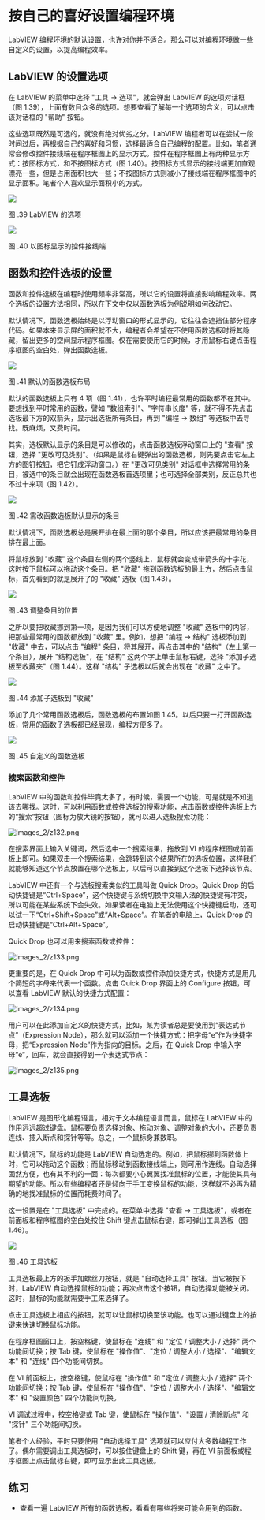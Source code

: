 # 按自己的喜好设置编程环境

LabVIEW 编程环境的默认设置，也许对你并不适合。那么可以对编程环境做一些自定义的设置，以提高编程效率。

## LabVIEW 的设置选项

在 LabVIEW 的菜单中选择 "工具 -\> 选项"，就会弹出 LabVIEW 的选项对话框（图
1.39），上面有数目众多的选项。想要查看了解每一个选项的含义，可以点击该对话框的 "帮助" 按钮。

这些选项既然是可选的，就没有绝对优劣之分。LabVIEW 编程者可以在尝试一段时间过后，再根据自己的喜好和习惯，选择最适合自己编程的配置。比如，笔者通常会修改控件接线端在程序框图上的显示方式。控件在程序框图上有两种显示方式：按图标方式，和不按图标方式（图 1.40）。按图标方式显示的接线端更加直观漂亮一些，但是占用面积也大一些；不按图标方式则减小了接线端在程序框图中的显示面积。笔者个人喜欢显示面积小的方式。

![](images/image54.png)

图 .39 LabVIEW 的选项

![](images/image55.png)

图 .40 以图标显示的控件接线端

## 函数和控件选板的设置

函数和控件选板在编程时使用频率非常高，所以它的设置将直接影响编程效率。两个选板的设置方法相同，所以在下文中仅以函数选板为例说明如何改动它。

默认情况下，函数选板始终是以浮动窗口的形式显示的，它往往会遮挡住部分程序代码。如果本来显示屏的面积就不大，编程者会希望在不使用函数选板时将其隐藏，留出更多的空间显示程序框图。仅在需要使用它的时候，才用鼠标右键点击程序框图的空白处，弹出函数选板。

![](images/image56.png)

图 .41 默认的函数选板布局

默认的函数选板上只有 4 项（图
1.41），也许平时编程最常用的函数都不在其中。要想找到平时常用的函数，譬如 "数组索引"、"字符串长度" 等，就不得不先点击选板最下方的双箭头，显示出选板所有条目，再到 "编程 -\> 数组" 等选板中去寻找。既麻烦，又费时间。

其实，选板默认显示的条目是可以修改的，点击函数选板浮动窗口上的 "查看" 按钮，选择 "更改可见类别"。（如果是鼠标右键弹出的函数选板，则先要点击它左上方的图钉按钮，把它钉成浮动窗口。）在 "更改可见类别" 对话框中选择常用的条目，被选中的条目就会出现在函数选板首选项里；也可选择全部类别，反正总共也不过十来项（图
1.42）。

![](images/image57.png)

图 .42 需改函数选板默认显示的条目

默认情况下，函数选板总是展开排在最上面的那个条目，所以应该把最常用的条目排在最上面。

将鼠标放到 "收藏" 这个条目左侧的两个竖线上，鼠标就会变成带箭头的十字花，这时按下鼠标可以拖动这个条目。把 "收藏" 拖到函数选板的最上方，然后点击鼠标，首先看到的就是展开了的 "收藏" 选板（图
1.43）。

![](images/image58.png)

图 .43 调整条目的位置

之所以要把收藏挪到第一项，是因为我们可以方便地调整 "收藏" 选板中的内容，把那些最常用的函数都放到 "收藏" 里。例如，想把 "编程 -\> 结构" 选板添加到 "收藏" 中去，可以点击 "编程" 条目，将其展开，再点击其中的 "结构"（左上第一个条目），展开 "结构选板"，在 "结构" 这两个字上单击鼠标右键，选择 "添加子选板至收藏夹"（图
1.44）。这样 "结构" 子选板以后就会出现在 "收藏" 之中了。

![](images/image59.png)

图 .44 添加子选板到 "收藏"

添加了几个常用函数选板后，函数选板的布置如图
1.45。以后只要一打开函数选板，常用的函数子选板都已经展现，编程方便多了。

![](images/image60.png)

图 .45 自定义的函数选板

### 搜索函数和控件

LabVIEW 中的函数和控件毕竟太多了，有时候，需要一个功能，可是就是不知道该去哪找。这时，可以利用函数或控件选板的搜索功能，点击函数或控件选板上方的“搜索”按钮（图标为放大镜的按钮），就可以进入选板搜索功能：

![images_2/z132.png](images_2/z132.png "搜索选板")

在搜索界面上输入关键词，然后选中一个搜索结果，拖放到 VI 的程序框图或前面板上即可。如果双击一个搜索结果，会跳转到这个结果所在的选板位置，这样我们就能够知道这个节点放置在哪个选板上，以后可以直接到这个选板下选择该节点。

LabVIEW 中还有一个与选板搜索类似的工具叫做 Quick Drop。Quick Drop 的启动快捷键是“Ctrl+Space”，这个快捷键与系统切换中文输入法的快捷键有冲突，所以可能在某些系统下会失效。如果读者在电脑上无法使用这个快捷键启动，还可以试一下“Ctrl+Shift+Space”或“Alt+Space”。在笔者的电脑上，Quick Drop 的启动快捷键是“Ctrl+Alt+Space”。

Quick Drop 也可以用来搜索函数或控件：

![images_2/z133.png](images_2/z133.png "Quick Drop")

更重要的是，在 Quick Drop 中可以为函数或控件添加快捷方式，快捷方式是用几个简短的字母来代表一个函数。点击 Quick Drop 界面上的 Configure 按钮，可以查看 LabVIEW 默认的快捷方式配置：

![images_2/z134.png](images_2/z134.png "Quick Drop 配置")

用户可以在此添加自定义的快捷方式，比如，某为读者总是要使用到“表达式节点”（Expression Node），那么就可以添加一个快捷方式：把字母“e”作为快捷字母，把“Expression Node”作为指向的目标。之后，在 Quick Drop 中输入字母“e”，回车，就会直接得到一个表达式节点：

![images_2/z135.png](images_2/z135.png "Quick Drop 快捷键")


## 工具选板

LabVIEW 是图形化编程语言，相对于文本编程语言而言，鼠标在 LabVIEW 中的作用远远超过键盘。鼠标要负责选择对象、拖动对象、调整对象的大小，还要负责连线、插入断点和探针等等。总之，一个鼠标身兼数职。

默认情况下，鼠标的功能是 LabVIEW 自动选定的。例如，把鼠标挪到函数体上时，它可以拖动这个函数；而鼠标移动到函数接线端上，则可用作连线。自动选择固然方便，也有其不利的一面：每次都要小心翼翼找准鼠标的位置，才能使其具有期望的功能。所以有些编程者还是倾向于手工变换鼠标的功能，这样就不必再为精确的地找准鼠标的位置而耗费时间了。

这一设置是在 "工具选板" 中完成的。在菜单中选择 "查看 -\> 工具选板"，或者在前面板和程序框图的空白处按住 Shift 键点击鼠标右键，即可弹出工具选板（图
1.46）。

![](images/image61.png)

图 .46 工具选板

工具选板最上方的扳手加螺丝刀按钮，就是 "自动选择工具" 按钮。当它被按下时，LabVIEW 自动选择鼠标的功能；再次点击这个按钮，自动选择功能被关闭。这时，鼠标的功能就需要手工来选择了。

点击工具选板上相应的按钮，就可以让鼠标切换至该功能。也可以通过键盘上的按键来快速切换鼠标功能。

在程序框图窗口上，按空格键，使鼠标在 "连线" 和 "定位 / 调整大小 / 选择" 两个功能间切换；按 Tab 键，使鼠标在 "操作值"、"定位 / 调整大小 / 选择"、"编辑文本" 和 "连线" 四个功能间切换。

在 VI 前面板上，按空格键，使鼠标在 "操作值" 和 "定位 / 调整大小 / 选择" 两个功能间切换；按 Tab 键，使鼠标在 "操作值"、"定位 / 调整大小 / 选择"、"编辑文本" 和 "设置颜色" 四个功能间切换。

VI 调试过程中，按空格键或 Tab 键，使鼠标在 "操作值"、"设置 / 清除断点" 和 "探针" 三个功能间切换。

笔者个人经验，平时只要使用 "自动选择工具" 选项就可以应付大多数编程工作了。偶尔需要调出工具选板时，可以按住键盘上的 Shift 键，再在 VI 前面板或程序框图上点击鼠标右键，即可显示出此工具选板。

## 练习

* 查看一遍 LabVIEW 所有的函数选板，看看有哪些将来可能会用到的函数。